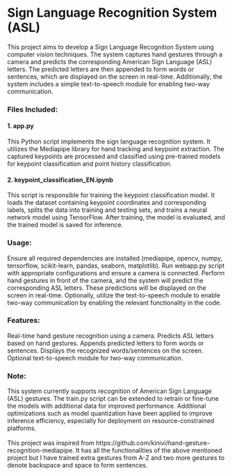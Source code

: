 <h1>Sign Language Recognition System (ASL)</h1>
This project aims to develop a Sign Language Recognition System using computer vision techniques. The system captures hand gestures through a camera and predicts the corresponding American Sign Language (ASL) letters. The predicted letters are then appended to form words or sentences, which are displayed on the screen in real-time. Additionally, the system includes a simple text-to-speech module for enabling two-way communication.

<h3>Files Included:</h3>

<h4>1. app.py</h4>
This Python script implements the sign language recognition system. It utilizes the Mediapipe library for hand tracking and keypoint extraction. The captured keypoints are processed and classified using pre-trained models for keypoint classification and point history classification.

<h4>2. keypoint_classification_EN.ipynb</h4>
This script is responsible for training the keypoint classification model. It loads the dataset containing keypoint coordinates and corresponding labels, splits the data into training and testing sets, and trains a neural network model using TensorFlow. After training, the model is evaluated, and the trained model is saved for inference.

<h3>Usage:</h3>
Ensure all required dependencies are installed (mediapipe, opencv, numpy, tensorflow, scikit-learn, pandas, seaborn, matplotlib).
Run webapp.py script with appropriate configurations and ensure a camera is connected.
Perform hand gestures in front of the camera, and the system will predict the corresponding ASL letters. These predictions will be displayed on the screen in real-time.
Optionally, utilize the text-to-speech module to enable two-way communication by enabling the relevant functionality in the code.

<h3>Features:</h3>
Real-time hand gesture recognition using a camera.
Predicts ASL letters based on hand gestures.
Appends predicted letters to form words or sentences.
Displays the recognized words/sentences on the screen.
Optional text-to-speech module for two-way communication.

<h3>Note:</h3>
This system currently supports recognition of American Sign Language (ASL) gestures.
The train.py script can be extended to retrain or fine-tune the models with additional data for improved performance.
Additional optimizations such as model quantization have been applied to improve inference efficiency, especially for deployment on resource-constrained platforms.
<br></br>
This project was inspired from https://github.com/kinivi/hand-gesture-recognition-mediapipe.
It has all the functionalities of the above mentioned project but I have trained extra gestures from A-Z and two more gestures to denote backspace and space to form sentences.
